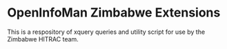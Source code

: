 OpenInfoMan Zimbabwe Extensions
===============================

This is a respository of xquery queries and utility script for use by the Zimbabwe HITRAC team.